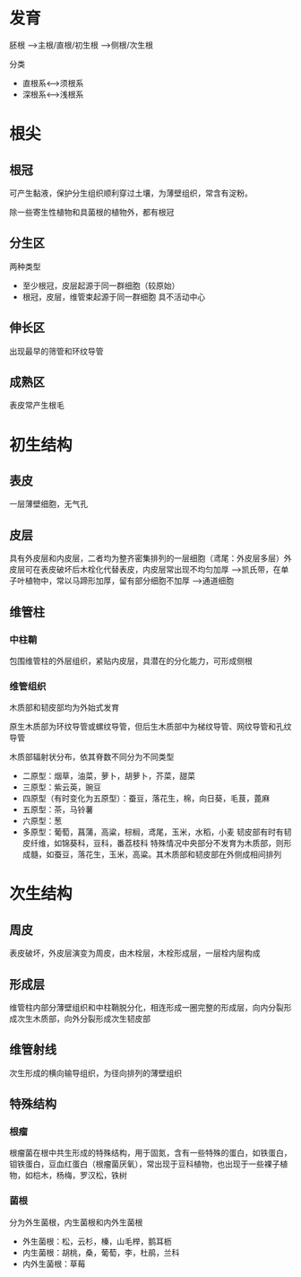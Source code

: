 # 发育

胚根 -->主根/直根/初生根 -->侧根/次生根

分类

- 直根系<-->须根系
- 深根系<-->浅根系
# 根尖
## 根冠

可产生黏液，保护分生组织顺利穿过土壤，为薄壁组织，常含有淀粉。

除一些寄生性植物和具菌根的植物外，都有根冠

## 分生区

两种类型

- 至少根冠，皮层起源于同一群细胞（较原始）
- 根冠，皮层，维管束起源于同一群细胞
具不活动中心
## 伸长区

出现最早的筛管和环纹导管

## 成熟区

表皮常产生根毛

# 初生结构
## 表皮

一层薄壁细胞，无气孔

## 皮层

具有外皮层和内皮层，二者均为整齐密集排列的一层细胞（鸢尾：外皮层多层）外皮层可在表皮破坏后木栓化代替表皮，内皮层常出现不均匀加厚 -->凯氏带，在单子叶植物中，常以马蹄形加厚，留有部分细胞不加厚 -->通道细胞

## 维管柱
### 中柱鞘

包围维管柱的外层组织，紧贴内皮层，具潜在的分化能力，可形成侧根

### 维管组织

木质部和韧皮部均为外始式发育

原生木质部为环纹导管或螺纹导管，但后生木质部中为梯纹导管、网纹导管和孔纹导管

木质部辐射状分布，依其脊数不同分为不同类型

- 二原型：烟草，油菜，萝卜，胡萝卜，芥菜，甜菜
- 三原型：紫云英，豌豆
- 四原型（有时变化为五原型）：蚕豆，落花生，棉，向日葵，毛茛，蓖麻 
- 五原型：茶，马铃薯
- 六原型：葱
- 多原型：葡萄，菖蒲，高粱，棕榈，鸢尾，玉米，水稻，小麦
韧皮部有时有韧皮纤维，如锦葵科，豆科，番荔枝科
特殊情况中央部分不发育为木质部，则形成髓，如蚕豆，落花生，玉米，高粱。其木质部和韧皮部在外侧成相间排列

# 次生结构
## 周皮

表皮破坏，外皮层演变为周皮，由木栓层，木栓形成层，一层栓内层构成

## 形成层

维管柱内部分薄壁组织和中柱鞘脱分化，相连形成一圈完整的形成层，向内分裂形成次生木质部，向外分裂形成次生韧皮部

## 维管射线

次生形成的横向输导组织，为径向排列的薄壁组织

## 特殊结构
### 根瘤

根瘤菌在根中共生形成的特殊结构，用于固氮，含有一些特殊的蛋白，如铁蛋白，钼铁蛋白，豆血红蛋白（根瘤菌厌氧），常出现于豆科植物，也出现于一些裸子植物，如桤木，杨梅，罗汉松，铁树

### 菌根

 分为外生菌根，内生菌根和内外生菌根

 - 外生菌根：松，云杉，榛，山毛榉，鹅耳枥
 - 内生菌根：胡桃，桑，葡萄，李，杜鹃，兰科
 - 内外生菌根：草莓

